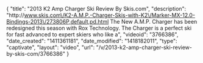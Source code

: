 {
    "title": "2013 K2 Amp Charger Ski Review By Skis.com",
    "description": "http:\/\/www.skis.com\/K2-A.M.P.-Charger-Skis-with-K2\/Marker-MX-12.0-Bindings-2013\/273806P,default,pd.html  The New A.M.P. Charger has been redesigned this season with Rox Technology. The Charger is a perfect ski for fast advanced to expert skiers who like a",
    "videoid": "3766386",
    "date_created": "1411361181",
    "date_modified": "1418182011",
    "type": "captivate",
    "layout": "video",
    "url": "\/v\/2013-k2-amp-charger-ski-review-by-skis-com\/3766386"
}